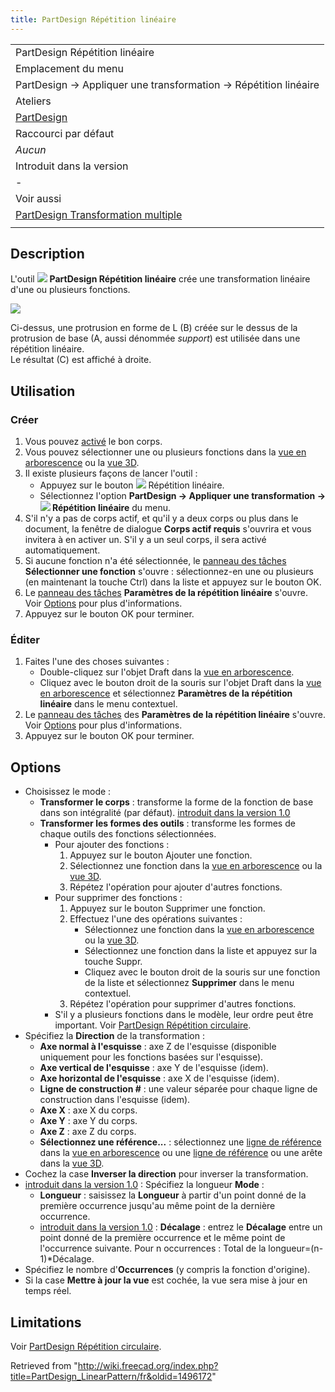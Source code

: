 ```yaml
---
title: PartDesign Répétition linéaire
---
```

|  |
| --- |
| PartDesign Répétition linéaire |
| Emplacement du menu |
| PartDesign → Appliquer une transformation → Répétition linéaire |
| Ateliers |
| [PartDesign](/PartDesign_Workbench/fr "PartDesign Workbench/fr") |
| Raccourci par défaut |
| *Aucun* |
| Introduit dans la version |
| - |
| Voir aussi |
| [PartDesign Transformation multiple](/PartDesign_MultiTransform/fr "PartDesign MultiTransform/fr") |
|  |

## Description

L'outil ![](/images/PartDesign_LinearPattern.svg) **PartDesign Répétition linéaire** crée une transformation linéaire d'une ou plusieurs fonctions.

![](/images/PartDesign_LinearPattern_example.svg)

Ci-dessus, une protrusion en forme de L (B) créée sur le dessus de la protrusion de base (A, aussi dénommée *support*) est utilisée dans une répétition linéaire.  
Le résultat (C) est affiché à droite.

## Utilisation

### Créer

1. Vous pouvez [activé](/PartDesign_Body/fr#Statut_actif "PartDesign Body/fr") le bon corps.
2. Vous pouvez sélectionner une ou plusieurs fonctions dans la [vue en arborescence](/Tree_view/fr "Tree view/fr") ou la [vue 3D](/3D_view/fr "3D view/fr").
3. Il existe plusieurs façons de lancer l'outil :
   * Appuyez sur le bouton ![](/images/PartDesign_LinearPattern.svg) Répétition linéaire.
   * Sélectionnez l'option **PartDesign → Appliquer une transformation → ![](/images/PartDesign_LinearPattern.svg) Répétition linéaire** du menu.
4. S'il n'y a pas de corps actif, et qu'il y a deux corps ou plus dans le document, la fenêtre de dialogue **Corps actif requis** s'ouvrira et vous invitera à en activer un. S'il y a un seul corps, il sera activé automatiquement.
5. Si aucune fonction n'a été sélectionnée, le [panneau des tâches](/Task_panel/fr "Task panel/fr") **Sélectionner une fonction** s'ouvre : sélectionnez-en une ou plusieurs (en maintenant la touche Ctrl) dans la liste et appuyez sur le bouton OK.
6. Le [panneau des tâches](/Task_panel/fr "Task panel/fr") **Paramètres de la répétition linéaire** s'ouvre. Voir [Options](#Options) pour plus d'informations.
7. Appuyez sur le bouton OK pour terminer.

### Éditer

1. Faites l'une des choses suivantes :
   * Double-cliquez sur l'objet Draft dans la [vue en arborescence](/Tree_view/fr "Tree view/fr").
   * Cliquez avec le bouton droit de la souris sur l'objet Draft dans la [vue en arborescence](/Tree_view/fr "Tree view/fr") et sélectionnez **Paramètres de la répétition linéaire** dans le menu contextuel.
2. Le [panneau des tâches](/Task_panel/fr "Task panel/fr") des **Paramètres de la répétition linéaire** s'ouvre. Voir [Options](#Options) pour plus d'informations.
3. Appuyez sur le bouton OK pour terminer.

## Options

* Choisissez le mode :
  + **Transformer le corps** : transforme la forme de la fonction de base dans son intégralité (par défaut). [introduit dans la version 1.0](/Release_notes_1.0/fr "Release notes 1.0/fr")
  + **Transformer les formes des outils** : transforme les formes de chaque outils des fonctions sélectionnées.
    - Pour ajouter des fonctions :
      1. Appuyez sur le bouton Ajouter une fonction.
      2. Sélectionnez une fonction dans la [vue en arborescence](/Tree_view/fr "Tree view/fr") ou la [vue 3D](/3D_view/fr "3D view/fr").
      3. Répétez l'opération pour ajouter d'autres fonctions.
    - Pour supprimer des fonctions :
      1. Appuyez sur le bouton Supprimer une fonction.
      2. Effectuez l'une des opérations suivantes :
         * Sélectionnez une fonction dans la [vue en arborescence](/Tree_view/fr "Tree view/fr") ou la [vue 3D](/3D_view/fr "3D view/fr").
         * Sélectionnez une fonction dans la liste et appuyez sur la touche Suppr.
         * Cliquez avec le bouton droit de la souris sur une fonction de la liste et sélectionnez **Supprimer** dans le menu contextuel.
      3. Répétez l'opération pour supprimer d'autres fonctions.
    - S'il y a plusieurs fonctions dans le modèle, leur ordre peut être important. Voir [PartDesign Répétition circulaire](/PartDesign_PolarPattern/fr#Organiser_les_fonctions "PartDesign PolarPattern/fr").
* Spécifiez la **Direction** de la transformation :
  + **Axe normal à l'esquisse** : axe Z de l'esquisse (disponible uniquement pour les fonctions basées sur l'esquisse).
  + **Axe vertical de l'esquisse** : axe Y de l'esquisse (idem).
  + **Axe horizontal de l'esquisse** : axe X de l'esquisse (idem).
  + **Ligne de construction #** : une valeur séparée pour chaque ligne de construction dans l'esquisse (idem).
  + **Axe X** : axe X du corps.
  + **Axe Y** : axe Y du corps.
  + **Axe Z** : axe Z du corps.
  + **Sélectionnez une référence...** : sélectionnez une [ligne de référence](/PartDesign_Line/fr "PartDesign Line/fr") dans la [vue en arborescence](/Tree_view/fr "Tree view/fr") ou une [ligne de référence](/PartDesign_Line/fr "PartDesign Line/fr") ou une arête dans la [vue 3D](/3D_view/fr "3D view/fr").
* Cochez la case **Inverser la direction** pour inverser la transformation.
* [introduit dans la version 1.0](/Release_notes_1.0/fr "Release notes 1.0/fr") : Spécifiez la longueur **Mode** :
  + **Longueur** : saisissez la **Longueur** à partir d'un point donné de la première occurrence jusqu'au même point de la dernière occurrence.
  + [introduit dans la version 1.0](/Release_notes_1.0/fr "Release notes 1.0/fr") : **Décalage** : entrez le **Décalage** entre un point donné de la première occurrence et le même point de l'occurrence suivante. Pour n occurrences : Total de la longueur=(n-1)\*Décalage.
* Spécifiez le nombre d'**Occurrences** (y compris la fonction d'origine).
* Si la case **Mettre à jour la vue** est cochée, la vue sera mise à jour en temps réel.

## Limitations

Voir [PartDesign Répétition circulaire](/PartDesign_PolarPattern/fr#Limitations "PartDesign PolarPattern/fr").

Retrieved from "<http://wiki.freecad.org/index.php?title=PartDesign_LinearPattern/fr&oldid=1496172>"